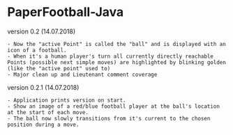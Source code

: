 # PaperFootball-Java


version 0.2 (14.07.2018)

	- Now the "active Point" is called the "ball" and is displayed with an icon of a football.
	- When it's a human player's turn all currently directly reachable Points (possible next simple moves) are highlighted by blinking golden (like the "active point" used to)
	- Major clean up and Lieutenant comment coverage
	
version 0.2.1 (14.07.2018)

	- Application prints version on start.
	- Show an image of a red/blue football player at the ball's location at the start of each move.
	- The ball now slowly transitions from it's current to the chosen position during a move.